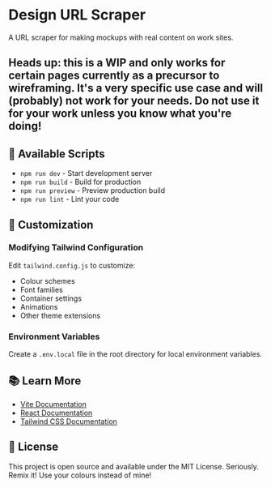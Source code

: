 # Design URL Scraper

A URL scraper for making mockups with real content on work sites.

## Heads up: this is a WIP and only works for certain pages currently as a precursor to wireframing. It's a very specific use case and will (probably) not work for your needs. Do not use it for your work unless you know what you're doing!

## 📝 Available Scripts

- `npm run dev` - Start development server
- `npm run build` - Build for production
- `npm run preview` - Preview production build
- `npm run lint` - Lint your code

## 🔧 Customization

### Modifying Tailwind Configuration

Edit `tailwind.config.js` to customize:
- Colour schemes
- Font families
- Container settings
- Animations
- Other theme extensions

### Environment Variables

Create a `.env.local` file in the root directory for local environment variables.

## 📚 Learn More

- [Vite Documentation](https://vitejs.dev/)
- [React Documentation](https://react.dev/)
- [Tailwind CSS Documentation](https://tailwindcss.com/)

## 📄 License

This project is open source and available under the MIT License. Seriously. Remix it! Use your colours instead of mine!
